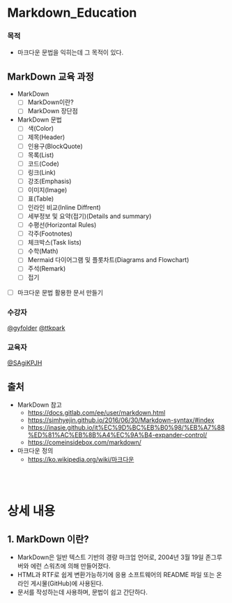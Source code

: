 # Markdown_Education


### 목적
-  마크다운 문법을 익히는데 그 목적이 있다.

## MarkDown 교육 과정
- MarkDown
  - [ ] MarkDown이란?
  - [ ] MarkDown 장단점
- MarkDown 문법
  - [ ] 색(Color)
  - [ ] 제목(Header)
  - [ ] 인용구(BlockQuote)
  - [ ] 목록(List)
  - [ ] 코드(Code)
  - [ ] 링크(Link)
  - [ ] 강조(Emphasis)
  - [ ] 이미지(Image)
  - [ ] 표(Table)
  - [ ] 인라인 비교(Inline Diffrent)
  - [ ] 세부정보 및 요약(접기)(Details and summary)
  - [ ] 수평선(Horizontal Rules)
  - [ ] 각주(Footnotes)
  - [ ] 체크박스(Task lists)
  - [ ] 수학(Math)
  - [ ] Mermaid 다이어그램 및 플롯차트(Diagrams and Flowchart)
  - [ ] 주석(Remark)
  - [ ] 접기
- [ ] 마크다운 문법 활용한 문서 만들기




### 수강자
[@gyfolder](https://github.com/gyfolder) [@ttkpark](https://github.com/ttkpark)

### 교육자
[@SAgiKPJH](https://github.com/SAgiKPJH)

## 출처
- MarkDown 참고
  - https://docs.gitlab.com/ee/user/markdown.html
  - https://simhyejin.github.io/2016/06/30/Markdown-syntax/#index
  - https://inasie.github.io/it%EC%9D%BC%EB%B0%98/%EB%A7%88%ED%81%AC%EB%8B%A4%EC%9A%B4-expander-control/
  - https://comeinsidebox.com/markdown/
- 마크다운 정의
  - https://ko.wikipedia.org/wiki/마크다운

<br><br>

# 상세 내용

## 1. MarkDown 이란?
 * MarkDown은 일반 텍스트 기반의 경량 마크업 언어로, 2004년 3월 19일 존그루버와 에런 스워츠에 의해 만들어졌다.
 * HTML과 RTF로 쉽게 변환가능하기에 응용 소프트웨어의 README 파일 또는 온라인 게시물(GitHub)에 사용된다.
 * 문서를 작성하는데 사용하며, 문법이 쉽고 간단하다.
